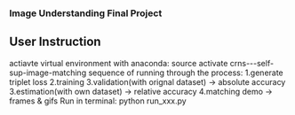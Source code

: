 ### Image Understanding Final Project

## User Instruction
actiavte virtual environment with anaconda:
source activate crns---self-sup-image-matching
sequence of running through the process:
1.generate triplet loss
2.training
3.validation(with orignal dataset) -> absolute accuracy
3.estimation(with own dataset) -> relative accuracy
4.matching demo -> frames & gifs
Run in terminal:
python run_xxx.py

